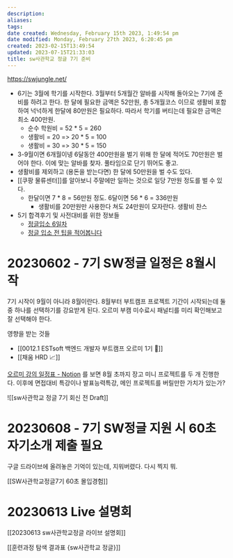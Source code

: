 ```yaml
---
description:
aliases: 
tags: 
date created: Wednesday, February 15th 2023, 1:49:54 pm
date modified: Monday, February 27th 2023, 6:20:45 pm
created: 2023-02-15T13:49:54
updated: 2023-07-15T21:33:03
title: sw사관학교 정글 7기 준비
---
```

https://swjungle.net/
- 6기는 3월에 학기를 시작한다. 3월부터 5개월간 알바를 시작해 돌아오는 7기에 준비를 하려고 한다. 한 달에 필요한 금액은 52만원, 총 5개월코스 이므로 생활비 포함하여 넉넉하게 한달에 80만원은 필요하다. 따라서 학기를 버티는데 필요한 금액은 최소 400만원. 
	- 순수 학원비 = 52 * 5 = 260
	- 생활비 = 20 => 20 * 5 = 100
	- 생활비 = 30 => 30 * 5 = 150
- 3-9월이면 6개월이넹 6달동안 400만원을 벌기 위해 한 달에 적어도 70만원은 벌어야 한다. 이에 맞는 알바를 찾자. 풀타임으로 단기 뛰어도 좋고. 
- 생활비를 제외하고 (용돈을 받는다면) 한 달에 50만원을 벌 수도 있다.
- [[쿠팡 물류센터]]를 알아보니 주말에만 일하는 것으로 일당 7만원 정도를 벌 수 있다. 
	- 한달이면  7 * 8 = 56만원 정도. 6달이면 56 * 6 = 336만원
		- 생활비를 20만원만 사용한다 쳐도 24만원이 모자란다. 생활비 찬스
- 5기 합격후기 및 사전대비를 위한 정보들
	- [정글입소 6일차](https://velog.io/@rlawltn61/SW%EC%82%AC%EA%B4%80%ED%95%99%EA%B5%90-5%EA%B8%B0-%EC%A0%95%EA%B8%80-%EC%9E%85%EC%86%8C-6%EC%9D%BC%EC%B0%A8)
	- [정글 입소 전 팁을 적어봅니다](https://stay-present.tistory.com/109)

# 20230602 - 7기 SW정글 일정은 8월시작

7기 시작이 9월이 아니라 8월이란다. 8월부터 부트캠프 프로젝트 기간이 시작되는데 둘 중 하나를 선택하기를 강요받게 된다. 오르미 부캠 미수료시 패널티를 미리 확인해보고 잘 선택해야 한다. 

영향을 받는 것들
- [[0012.1 ESTsoft 백엔드 개발자 부트캠프 오르미 1기 🙊]] 
- [[채움 HRD 📈]]

[오르미 강의 일정표 - Notion](https://paullabworkspace.notion.site/d4252404e1114fa588f6f2f2a258f1e4) 를 보면 8월 초까지 장고 미니 프로젝트를 두 개 진행한다. 이후에 면접대비 특강이나 발표능력특강, 메인 프로젝트를 버릴만한 가치가 있는가?

![[sw사관학교 정글 7기 회신 전 Draft]]

# 20230608 - 7기 SW정글 지원 시 60초 자기소개 제출 필요

구글 드라이브에 올려놓은 기억이 있는데, 지워버렸다. 다시 찍지 뭐.

[[SW사관학교정글7기 60초 몰입경험]]

# 20230613 Live 설명회

[[20230613 sw사관학교정글 라이브 설명회]]

[[훈련과정 탐색 결과표 {sw사관학교 정글}]]
